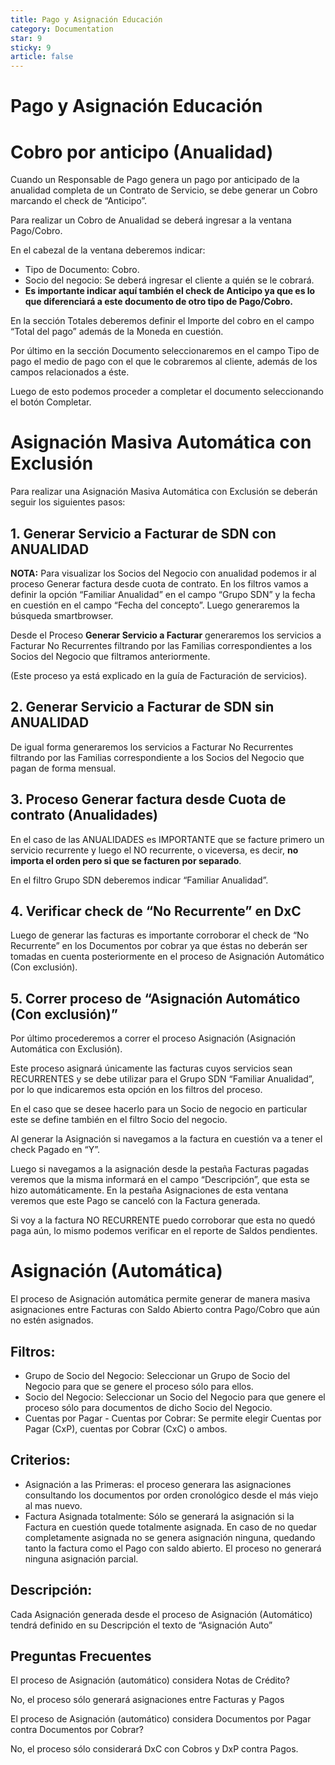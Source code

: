 ```yaml
---
title: Pago y Asignación Educación
category: Documentation
star: 9
sticky: 9
article: false
---
```


# **Pago y Asignación Educación**

# **Cobro por anticipo (Anualidad)**

Cuando un Responsable de Pago genera un pago por anticipado de la anualidad completa de un Contrato de Servicio, se debe generar un Cobro marcando el check de “Anticipo”.

Para realizar un Cobro de Anualidad se deberá ingresar a la ventana Pago/Cobro.

En el cabezal de la ventana deberemos indicar:

* Tipo de Documento: Cobro.
* Socio del negocio: Se deberá ingresar el cliente a quién se le cobrará.
* **Es importante indicar aquí también el check de Anticipo ya que es lo que diferenciará a este documento de otro tipo de Pago/Cobro.**

En la sección Totales deberemos definir el Importe del cobro en el campo “Total del pago” además de la Moneda en cuestión.

Por último en la sección Documento seleccionaremos en el campo Tipo de pago el medio de pago con el que le cobraremos al cliente, además de los campos relacionados a éste.

Luego de esto podemos proceder a completar el documento seleccionando el botón Completar.

# **Asignación Masiva Automática con Exclusión**

Para realizar una Asignación Masiva Automática con Exclusión se deberán seguir los siguientes pasos:

## **1\. Generar Servicio a Facturar de SDN con ANUALIDAD**

**NOTA:** Para visualizar los Socios del Negocio con anualidad podemos ir al proceso Generar factura desde cuota de contrato. En los filtros vamos a definir la opción “Familiar Anualidad” en el campo “Grupo SDN” y la fecha en cuestión en el campo “Fecha del concepto”. Luego generaremos la búsqueda smartbrowser.

Desde el Proceso **Generar Servicio a Facturar** generaremos los servicios a Facturar No Recurrentes filtrando por las Familias correspondientes a los Socios del Negocio que filtramos anteriormente.

(Este proceso ya está explicado en la guía de Facturación de servicios).

## **2\. Generar Servicio a Facturar de SDN sin ANUALIDAD**

De igual forma generaremos los servicios a Facturar No Recurrentes filtrando por las Familias correspondiente a los Socios del Negocio que pagan de forma mensual.

## **3\. Proceso Generar factura desde Cuota de contrato (Anualidades)**

En el caso de las ANUALIDADES es IMPORTANTE que se facture primero un servicio recurrente y luego el NO recurrente, o viceversa, es decir, **no importa el orden pero si que se facturen por separado**.

En el filtro Grupo SDN deberemos indicar “Familiar Anualidad”.

## **4\. Verificar check de “No Recurrente” en DxC**

Luego de generar las facturas es importante corroborar el check de “No Recurrente” en los Documentos por cobrar ya que éstas no deberán ser tomadas en cuenta posteriormente en el proceso de Asignación Automático (Con exclusión).

## **5\. Correr proceso de “Asignación Automático (Con exclusión)”**

Por último procederemos a correr el proceso Asignación (Asignación Automática con Exclusión).

Este proceso asignará únicamente las facturas cuyos servicios sean RECURRENTES y se debe utilizar para el Grupo SDN “Familiar Anualidad”, por lo que indicaremos esta opción en los filtros del proceso.

En el caso que se desee hacerlo para un Socio de negocio en particular este se define también en el filtro Socio del negocio.

Al generar la Asignación si navegamos a la factura en cuestión va a tener el check Pagado en “Y”.

Luego si navegamos a la asignación desde la pestaña Facturas pagadas veremos que la misma informará en el campo “Descripción”, que esta se hizo automáticamente. En la pestaña Asignaciones de esta ventana veremos que este Pago se canceló con la Factura generada.

Si voy a la factura NO RECURRENTE puedo corroborar que esta no quedó paga aún, lo mismo podemos verificar en el reporte de Saldos pendientes.

# **Asignación (Automática)**

El proceso de Asignación automática permite generar de manera masiva asignaciones entre Facturas con Saldo Abierto contra Pago/Cobro que aún no estén asignados.

## **Filtros:**

* Grupo de Socio del Negocio: Seleccionar un Grupo de Socio del Negocio para que se genere el proceso sólo para ellos.
* Socio del Negocio: Seleccionar un Socio del Negocio para que genere el proceso sólo para documentos de dicho Socio del Negocio.
* Cuentas por Pagar - Cuentas por Cobrar: Se permite elegir Cuentas por Pagar (CxP), cuentas por Cobrar (CxC) o ambos.

## **Criterios:**

* Asignación a las Primeras: el proceso generara las asignaciones consultando los documentos por orden cronológico desde el más viejo al mas nuevo.
* Factura Asignada totalmente: Sólo se generará la asignación si la Factura en cuestión quede totalmente asignada. En caso de no quedar completamente asignada no se genera asignación ninguna, quedando tanto la factura como el Pago con saldo abierto. El proceso no generará ninguna asignación parcial.

## **Descripción:**

Cada Asignación generada desde el proceso de Asignación (Automático) tendrá definido en su Descripción el texto de “Asignación Auto”

## **Preguntas Frecuentes**

El proceso de Asignación (automático) considera Notas de Crédito?

No, el proceso sólo generará asignaciones entre Facturas y Pagos

El proceso de Asignación (automático) considera Documentos por Pagar contra Documentos por Cobrar?

No, el proceso sólo considerará DxC con Cobros y DxP contra Pagos.